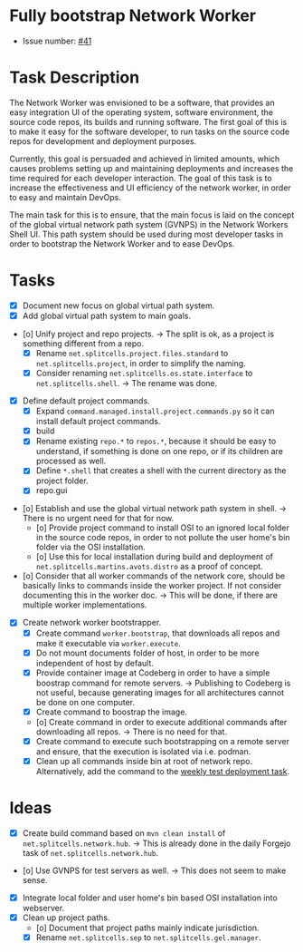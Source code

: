 # Fully bootstrap Network Worker
* Issue number: [\#41](https://codeberg.org/splitcells-net/net.splitcells.network.community/issues/41)
# Task Description
The Network Worker was envisioned to be a software,
that provides an easy integration UI of the operating system, software environment, the source code repos,
its builds and running software.
The first goal of this is to make it easy for the software developer,
to run tasks on the source code repos for development and deployment purposes.

Currently, this goal is persuaded and achieved in limited amounts,
which causes problems setting up and maintaining deployments and increases the time required for each
developer interaction.
The goal of this task is to increase the effectiveness and UI efficiency of the network worker,
in order to easy and maintain DevOps.

The main task for this is to ensure,
that the main focus is laid on the concept of the global virtual network path system (GVNPS) in the Network Workers Shell UI.
This path system should be used during most developer tasks in order
to bootstrap the Network Worker and to ease DevOps. 
# Tasks
* [x] Document new focus on global virtual path system.
* [x] Add global virtual path system to main goals.
* [o] Unify project and repo projects. -> The split is ok, as a project is something different from a repo.
    * [x] Rename `net.splitcells.project.files.standard` to `net.splitcells.project`, in order to simplify the naming.
    * [x] Consider renaming `net.splitcells.os.state.interface` to `net.splitcells.shell`.
      -> The rename was done.
* [x] Define default project commands.
    * [x] Expand `command.managed.install.project.commands.py` so it can install default project commands. 
    * [x] build
    * [x] Rename existing `repo.*` to `repos.*`, because it should be easy to understand,
      if something is done on one repo, or if its children are processed as well.
    * [x] Define `*.shell` that creates a shell with the current directory as the project folder.
    * [x] repo.gui
* [o] Establish and use the global virtual network path system in shell. -> There is no urgent need for that for now.
    * [o] Provide project command to install OSI to an ignored local folder in the source code repos,
      in order to not pollute the user home's bin folder via the OSI installation.
    * [o] Use this for local installation during build and deployment of `net.splitcells.martins.avots.distro` as a proof of concept.
* [o] Consider that all worker commands of the network core, should be basically links to commands inside the worker project.
  If not consider documenting this in the worker doc.
  -> This will be done, if there are multiple worker implementations.
* [x] Create network worker bootstrapper.
    * [x] Create command `worker.bootstrap`, that downloads all repos and make it executable via `worker.execute`.
    * [x] Do not mount documents folder of host, in order to be more independent of host by default.
    * [x] Provide container image at Codeberg in order to have a simple boostrap command for remote servers.
      -> Publishing to Codeberg is not useful, because generating images for all architectures cannot be done on one computer.
    * [x] Create command to boostrap the image.
    * [o] Create command in order to execute additional commands after downloading all repos. -> There is no need for that.
    * [x] Create command to execute such bootstrapping on a remote server and ensure, that the execution is isolated via i.e. podman.
    * [x] Clean up all commands inside bin at root of network repo.
      Alternatively, add the command to the [weekly test deployment task](../deployment/weekly-deploy-tests.md).
# Ideas
* [x] Create build command based on `mvn clean install` of `net.splitcells.network.hub`.
  -> This is already done in the daily Forgejo task of `net.splitcells.network.hub`.
* [o] Use GVNPS for test servers as well. -> This does not seem to make sense.
* [x] Integrate local folder and user home's bin based OSI installation into webserver.
* [x] Clean up project paths.
    * [o] Document that project paths mainly indicate jurisdiction.
    * [x] Rename `net.splitcells.sep` to `net.splitcells.gel.manager`.